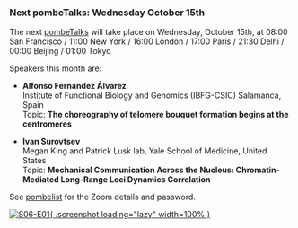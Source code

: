 ### Next pombeTalks: Wednesday October 15th
<!-- pombase_flags: frontpage -->
<!-- newsfeed_thumbnail: PombeTalks32px.png -->

The next [pombeTalks](https://evonuclab.org/pombetalks) will take
place on Wednesday, October 15th, at 08:00 San Francisco / 11:00 New
York / 16:00 London / 17:00 Paris / 21:30 Delhi / 00:00 Beijing /
01:00 Tokyo

Speakers this month are:

  - **Alfonso Fernández Álvarez** \
    Institute of Functional Biology and Genomics (IBFG-CSIC) Salamanca, Spain \
    Topic: **The choreography of telomere bouquet formation begins at the centromeres**

  - **Ivan Surovtsev** \
    Megan King and Patrick Lusk lab,  Yale School of Medicine, United States \
    Topic: **Mechanical Communication Across the Nucleus: Chromatin-Mediated Long-Range Loci Dynamics Correlation**

See [pombelist](https://lists.cam.ac.uk/sympa/info/ucam-pombelist) for
the Zoom details and password.

[![S06-E01](assets/newsfeed/pombetalks-S06-E01-poster.jpg){ .screenshot loading="lazy" width=100% }](assets/newsfeed/pombetalks-S06-E01-poster.jpg)
